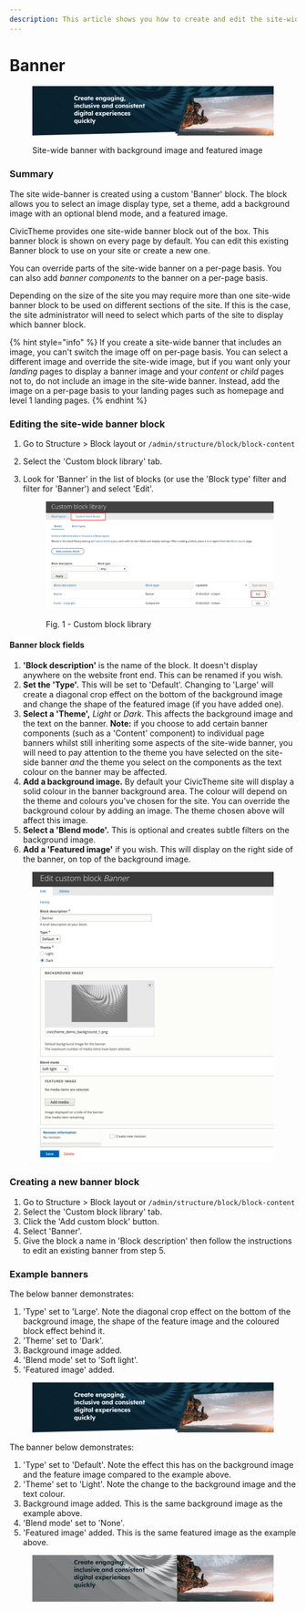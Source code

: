 ```yaml
---
description: This article shows you how to create and edit the site-wide banner.
---
```


# Banner

<figure><img src="../../.gitbook/assets/site-wide-banner-example.png" alt=""><figcaption><p>Site-wide banner with background image and featured image</p></figcaption></figure>

### Summary

The site wide-banner is created using a custom 'Banner' block. The block allows you to select an image display type, set a theme, add a background image with an optional blend mode, and a featured image.

CivicTheme provides one site-wide banner block out of the box. This banner block is shown on every page by default. You can edit this existing Banner block to use on your site or create a new one.

You can override parts of the site-wide banner on a per-page basis. You can also add _banner components_ to the banner on a per-page basis.

Depending on the size of the site you may require more than one site-wide banner block to be used on different sections of the site. If this is the case, the site administrator will need to select which parts of the site to display which banner block.

{% hint style="info" %}
If you create a site-wide banner that includes an image, you can't switch the image off on per-page basis. You can select a different image and override the site-wide image, but if you want only your _landing_ pages to display a banner image and your _content_ or _child_ pages not to, do not include an image in the site-wide banner. Instead, add the image on a per-page basis to your landing pages such as homepage and level 1 landing pages.
{% endhint %}

### Editing the site-wide banner block

1. Go to Structure > Block layout or `/admin/structure/block/block-content`
2. Select the 'Custom block library' tab.
3.  Look for 'Banner' in the list of blocks (or use the 'Block type' filter and filter for 'Banner') and select 'Edit'.

    <figure><img src="../../.gitbook/assets/image (114).png" alt=""><figcaption><p>Fig. 1 - Custom block library</p></figcaption></figure>

#### Banner block fields

1. **'Block description'** is the name of the block. It doesn't display anywhere on the website front end. This can be renamed if you wish.
2. **Set the 'Type'.** This will be set to 'Default'. Changing to 'Large' will create a diagonal crop effect on the bottom of the background image and change the shape of the featured image (if you have added one).
3. **Select a 'Theme',** _Light_ or _Dark_. This affects the background image and the text on the banner. **Note:** if you choose to add certain banner components (such as a 'Content' component) to individual page banners whilst still inheriting some aspects of the site-wide banner, you will need to pay attention to the theme you have selected on the site-side banner _and_ the theme you select on the components as the text colour on the banner may be affected.
4. **Add a background image.** By default your CivicTheme site will display a solid colour in the banner background area. The colour will depend on the theme and colours you've chosen for the site. You can override the background colour by adding an image. The theme chosen above will affect this image.
5. **Select a 'Blend mode'.** This is optional and creates subtle filters on the background image.
6. **Add a 'Featured image'** if you wish. This will display on the right side of the banner, on top of the background image.

<figure><img src="../../.gitbook/assets/custom-banner-block.png" alt=""><figcaption></figcaption></figure>

### Creating a new banner block

1. Go to Structure > Block layout or `/admin/structure/block/block-content`
2. Select the 'Custom block library' tab.
3. Click the 'Add custom block' button.
4. Select 'Banner'.
5. Give the block a name in 'Block description' then follow the instructions to edit an existing banner from step 5.

### Example banners

The below banner demonstrates:

1. 'Type' set to 'Large'. Note the diagonal crop effect on the bottom of the background image, the shape of the feature image and the coloured block effect behind it.
2. 'Theme' set to 'Dark'.
3. Background image added.
4. 'Blend mode' set to 'Soft light'.
5. 'Featured image' added.

<figure><img src="../../.gitbook/assets/site-wide-banner-example.png" alt=""><figcaption></figcaption></figure>

The banner below demonstrates:

1. 'Type' set to 'Default'. Note the effect this has on the background image and the feature image compared to the example above.
2. 'Theme' set to 'Light'. Note the change to the background image and the text colour.
3. Background image added. This is the same background image as the example above.
4. 'Blend mode' set to 'None'.
5. 'Featured image' added. This is the same featured image as the example above.

<figure><img src="../../.gitbook/assets/site-wide-banner-example-2.png" alt=""><figcaption></figcaption></figure>
